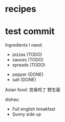 # recipes

# test commit

Ingredients I need:

- pizzas (TODO)
- sauces (TODO)
- spreads (TODO)

* pepper (DONE)
* salt (DONE)

Asian food:
宫保鸡丁
野生菌

dishes:
- Full english breakfast
- Sunny side up
